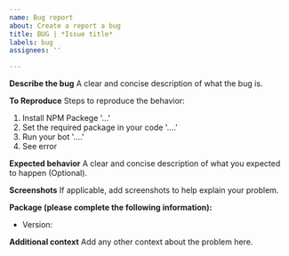 ```yaml
---
name: Bug report
about: Create a report a bug
title: BUG | *Issue title*
labels: bug
assignees: ''

---
```


**Describe the bug**
A clear and concise description of what the bug is.

**To Reproduce**
Steps to reproduce the behavior:
1. Install NPM Packege '...'
2. Set the required package in your code '....'
3. Run your bot '....'
4. See error

**Expected behavior**
A clear and concise description of what you expected to happen (Optional).

**Screenshots**
If applicable, add screenshots to help explain your problem.

**Package (please complete the following information):**

 - Version:

**Additional context**
Add any other context about the problem here.

